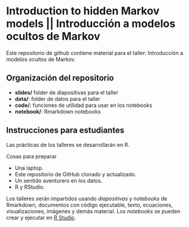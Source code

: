 # Introduction to hidden Markov models || Introducción a modelos ocultos de Markov

Este repositorio de github contiene material para el taller: Introducción a modelos ocultos de Markov.

## Organización del repositorio

* **slides/** folder de diapositivas para el taller
* **data/**: folder de datos para el taller
* **code/**: funciones de utilidad para usar en los notebooks
* **notebook/**: Rmarkdown notebooks

## Instrucciones para estudiantes

Las prácticas de los talleres se desarrollarán en R.

Cosas para preparar
* Una laptop.
* Este repositorio de GitHub clonado y actualizado.
* Un sentido aventurero en los datos.
* R y RStudio.

Los talleres serán impartidos usando *diapositivas* y *notebooks* de Rmarkdown, documentos con código ejecutable, texto, ecuaciones, visualizaciones, imágenes y demás material. Los *notebooks* se pueden crear y ejecutar en [R Studio](https://www.rstudio.com).
